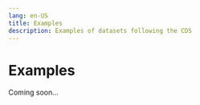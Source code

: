 ```yaml
---
lang: en-US
title: Examples
description: Examples of datasets following the CDS
---
```


# Examples

Coming soon...
